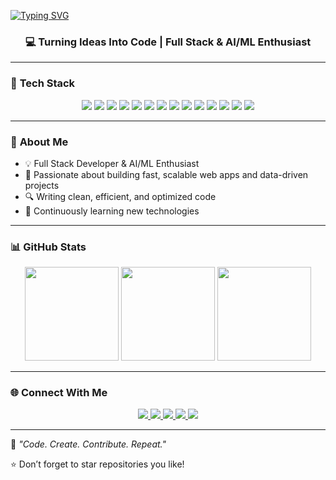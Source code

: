 <!-- 💫 Animated Banner / Stylish Header -->
[![Typing SVG](https://readme-typing-svg.herokuapp.com?font=Fira+Code&size=28&duration=3000&pause=500&color=FF7F50&center=true&vCenter=true&width=700&lines=Hey+there!+I'm+Sumit;Full+Stack+Developer)](https://git.io/typing-svg)



<h3 align="center">💻 Turning Ideas Into Code | Full Stack & AI/ML Enthusiast</h3>

---

### 🧰 **Tech Stack**  

<p align="center">
  <!-- Frontend -->
  <img src="https://img.shields.io/badge/HTML5-E34F26?style=for-the-badge&logo=html5&logoColor=white" />
  <img src="https://img.shields.io/badge/CSS3-1572B6?style=for-the-badge&logo=css3&logoColor=white" />
  <img src="https://img.shields.io/badge/JavaScript-F7DF1E?style=for-the-badge&logo=javascript&logoColor=black" />
  <img src="https://img.shields.io/badge/React-61DAFB?style=for-the-badge&logo=react&logoColor=black" />


  <!-- Backend -->
  <img src="https://img.shields.io/badge/Python-3776AB?style=for-the-badge&logo=python&logoColor=white" />
  <img src="https://img.shields.io/badge/FastAPI-009688?style=for-the-badge&logo=fastapi&logoColor=white" />
  <img src="https://img.shields.io/badge/NumPy-013243?style=for-the-badge&logo=NumPy&logoColor=white" />
  <img src="https://img.shields.io/badge/Pandas-150458?style=for-the-badge&logo=pandas&logoColor=white" />
  <img src="https://img.shields.io/badge/Matplotlib-D87A0F?style=for-the-badge&logo=matplotlib&logoColor=white" />
  <img src="https://img.shields.io/badge/Scikit--learn-F7931E?style=for-the-badge&logo=scikitlearn&logoColor=white" />
  <img src="https://img.shields.io/badge/TensorFlow-FF6F00?style=for-the-badge&logo=tensorflow&logoColor=white" />
  <img src="https://img.shields.io/badge/MySQL-4479A1?style=for-the-badge&logo=mysql&logoColor=white" />
  <img src="https://img.shields.io/badge/Git-F05032?style=for-the-badge&logo=git&logoColor=white" />
  <img src="https://img.shields.io/badge/GitHub-181717?style=for-the-badge&logo=github&logoColor=white" />
</p>

---

### 🌟 **About Me**  
- 💡 Full Stack Developer & AI/ML Enthusiast  
- 🚀 Passionate about building fast, scalable web apps and data-driven projects  
- 🔍 Writing clean, efficient, and optimized code  
- 🎯 Continuously learning new technologies  

---

### 📊 **GitHub Stats**  

<p align="center">
  <!-- GitHub Stats -->
  <img src="https://github-readme-stats.vercel.app/api?username=SumitGujariya&show_icons=true&theme=redical" height="150"/>
  <!-- Top Languages -->
  <img src="https://github-readme-stats.vercel.app/api/top-langs/?username=SumitGujariya&layout=compact&theme=readical" height="150"/>
  <!-- Streak -->
  <img src="https://github-readme-streak-stats.herokuapp.com/?user=SumitGujariya&theme=redical" height="150"/>
</p>

---

### 🌐 **Connect With Me**  

<p align="center">
  <a href="https://github.com/SumitGujariya">
    <img src="https://img.shields.io/github/followers/SumitGujariya?label=Follow&style=for-the-badge&logo=github&color=181717&logoColor=white&link=https://github.com/SumitGujariya" />
  </a>
  <a href="[YOUR_LINKEDIN_LINK](https://www.linkedin.com/in/sumit-gujariya-)">
    <img src="https://img.shields.io/badge/LinkedIn-Connect-blue?style=for-the-badge&logo=linkedin&logoColor=white&link=[YOUR_LINKEDIN_LINK](https://www.linkedin.com/in/sumit-gujariya-)" />
  </a>
  <a href="mailto:gujariyasumit96@gmail.com">
    <img src="https://img.shields.io/badge/Email-Send-red?style=for-the-badge&logo=gmail&logoColor=white" />
  </a>
  <a href="YOUR_RESUME_LINK">
    <img src="https://img.shields.io/badge/Resume-View-orange?style=for-the-badge&logo=adobe&logoColor=white" />
  </a>
  <a href="YOUR_PORTFOLIO_LINK">
    <img src="https://img.shields.io/badge/Portfolio-Visit-green?style=for-the-badge&logo=google-chrome&logoColor=white" />
  </a>
</p>


---

💬 *"Code. Create. Contribute. Repeat."*

⭐ Don’t forget to star repositories you like!
